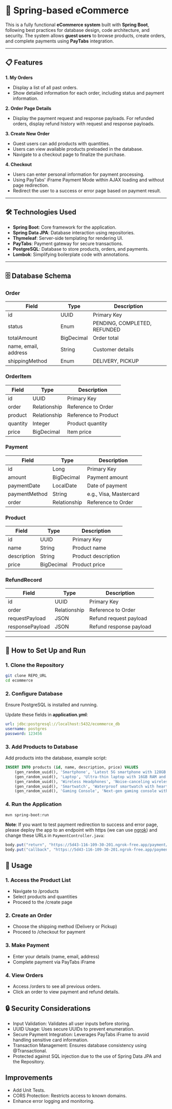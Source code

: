 # 🛒 Spring-based eCommerce

This is a fully functional **eCommerce system** built with **Spring Boot**, following best practices for database design, code architecture, and security. The system allows **guest users** to browse products, create orders, and complete payments using **PayTabs** integration.

---

## 📋 Features

**1. My Orders**

- Display a list of all past orders.
- Show detailed information for each order, including status and payment information.

**2. Order Page Details**
- Display the payment request and response payloads.
For refunded orders, display refund history with request and response payloads.

**3. Create New Order**
- Guest users can add products with quantities.
- Users can view available products preloaded in the database.
- Navigate to a checkout page to finalize the purchase.

**4. Checkout**
- Users can enter personal information for payment processing.
- Using PayTabs' iFrame Payment Mode within AJAX loading and without page redirection.
- Redirect the user to a success or error page based on payment result.

---

## 🛠️ Technologies Used

- **Spring Boot**: Core framework for the application.
- **Spring Data JPA**: Database interaction using repositories.
- **Thymeleaf**: Server-side templating for rendering UI.
- **PayTabs**: Payment gateway for secure transactions.
- **PostgreSQL**: Database to store products, orders, and payments.
- **Lombok**: Simplifying boilerplate code with annotations.

---

## 🗄️ Database Schema

### Order
| Field          | Type         | Description                    |
|----------------|--------------|--------------------------------|
| id             | UUID         | Primary Key                    |
| status         | Enum         | PENDING, COMPLETED, REFUNDED   |
| totalAmount    | BigDecimal   | Order total                    |
| name, email, address | String  | Customer details               |
| shippingMethod | Enum         | DELIVERY, PICKUP               |

### OrderItem
| Field    | Type         | Description            |
|----------|--------------|------------------------|
| id       | UUID         | Primary Key            |
| order    | Relationship | Reference to Order     |
| product  | Relationship | Reference to Product   |
| quantity | Integer      | Product quantity       |
| price    | BigDecimal   | Item price             |

### Payment
| Field         | Type         | Description                    |
|---------------|--------------|--------------------------------|
| id            | Long         | Primary Key                    |
| amount        | BigDecimal   | Payment amount                 |
| paymentDate   | LocalDate    | Date of payment                |
| paymentMethod | String       | e.g., Visa, Mastercard         |
| order         | Relationship | Reference to Order             |

### Product
| Field       | Type       | Description                     |
|-------------|------------|---------------------------------|
| id          | UUID       | Primary Key                     |
| name        | String     | Product name                    |
| description | String     | Product description             |
| price       | BigDecimal | Product price                   |

### RefundRecord
| Field           | Type         | Description               |
|-----------------|--------------|---------------------------|
| id              | UUID         | Primary Key               |
| order           | Relationship | Reference to Order        |
| requestPayload  | JSON         | Refund request payload    |
| responsePayload | JSON         | Refund response payload   |

---

## 🔧 How to Set Up and Run

### 1. Clone the Repository

```bash
git clone REPO_URL
cd ecommerce
```
### 2. Configure Database
Ensure PostgreSQL is installed and running.

Update these fields in **application.yml**:

```yml
url: jdbc:postgresql://localhost:5432/ecommerce_db
username: postgres
password: 123456
```

### 3. Add Products to Database
Add products into the database, example script:
```sql
INSERT INTO products (id, name, description, price) VALUES
    (gen_random_uuid(), 'Smartphone', 'Latest 5G smartphone with 128GB storage.', 699.99),
    (gen_random_uuid(), 'Laptop', 'Ultra-thin laptop with 16GB RAM and 512GB SSD.', 1299.99),
    (gen_random_uuid(), 'Wireless Headphones', 'Noise-canceling wireless headphones.', 199.99),
    (gen_random_uuid(), 'Smartwatch', 'Waterproof smartwatch with heart rate monitor.', 249.99),
    (gen_random_uuid(), 'Gaming Console', 'Next-gen gaming console with 1TB storage.', 499.99);
```

### 4. Run the Application
```
mvn spring-boot:run
```

**Note**: If you want to test payment redirection to success and error page, please deploy the app to an endpoint with https (we can use [ngrok](https://ngrok.com/)) and change these URLs in `PaymentController.java`:
```java
body.put("return", "https://5d43-116-109-30-201.ngrok-free.app/payment/redirect");
body.put("callback", "https://5d43-116-109-30-201.ngrok-free.app/payment/callback")
```

##  📌 Usage
### 1. Access the Product List
- Navigate to /products
- Select products and quantities
- Proceed to the /create page

### 2. Create an Order
- Choose the shipping method (Delivery or Pickup)
- Proceed to /checkout for payment

### 3. Make Payment
- Enter your details (name, email, address)
- Complete payment via PayTabs iFrame

### 4. View Orders
- Access /orders to see all previous orders.
- Click an order to view payment and refund details.

## 🔒 Security Considerations
- Input Validation: Validates all user inputs before storing.
- UUID Usage: Uses secure UUIDs to prevent enumeration.
- Secure Payment Integration: Leverages PayTabs iFrame to avoid handling sensitive card information.
- Transaction Management: Ensures database consistency using @Transactional.
- Protected against SQL injection due to the use of Spring Data JPA and the Repository.

## Improvements
- Add Unit Tests.
- CORS Protection: Restricts access to known domains.
- Enhance error logging and monitoring.